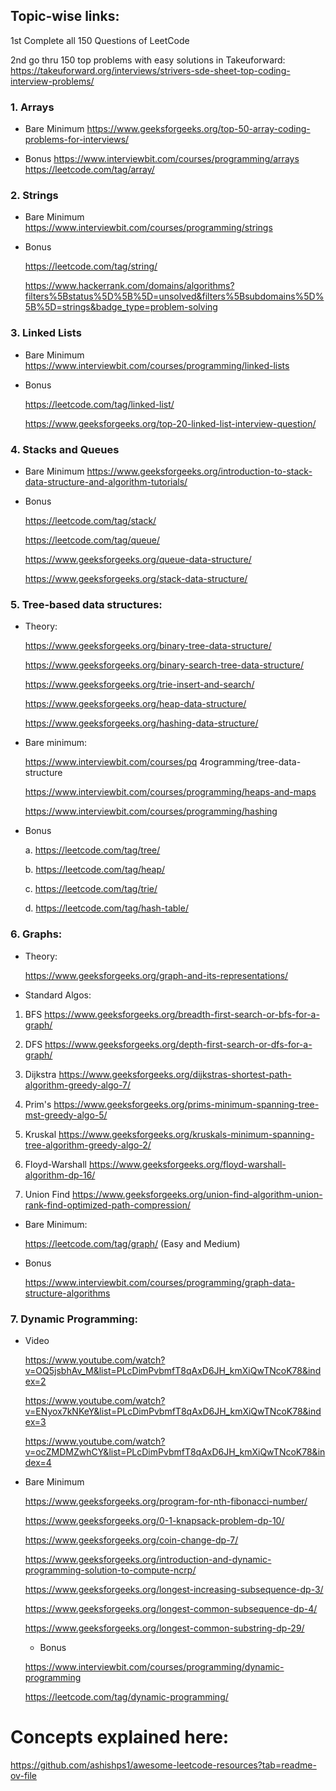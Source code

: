 

## Topic-wise links:

1st Complete all 150 Questions of LeetCode

2nd go thru 150 top problems with easy solutions in Takeuforward: 
https://takeuforward.org/interviews/strivers-sde-sheet-top-coding-interview-problems/


### 1. Arrays

- Bare Minimum
https://www.geeksforgeeks.org/top-50-array-coding-problems-for-interviews/


- Bonus
https://www.interviewbit.com/courses/programming/arrays
https://leetcode.com/tag/array/

### 2. Strings

- Bare Minimum
https://www.interviewbit.com/courses/programming/strings

- Bonus

  https://leetcode.com/tag/string/

  https://www.hackerrank.com/domains/algorithms?filters%5Bstatus%5D%5B%5D=unsolved&filters%5Bsubdomains%5D%5B%5D=strings&badge_type=problem-solving

###  3. Linked Lists
- Bare Minimum
https://www.interviewbit.com/courses/programming/linked-lists

- Bonus

  https://leetcode.com/tag/linked-list/

  https://www.geeksforgeeks.org/top-20-linked-list-interview-question/

### 4. Stacks and Queues 
- Bare Minimum
https://www.geeksforgeeks.org/introduction-to-stack-data-structure-and-algorithm-tutorials/

- Bonus

    https://leetcode.com/tag/stack/

    https://leetcode.com/tag/queue/

    https://www.geeksforgeeks.org/queue-data-structure/

    https://www.geeksforgeeks.org/stack-data-structure/

### 5. Tree-based data structures:

- Theory:

    https://www.geeksforgeeks.org/binary-tree-data-structure/

    https://www.geeksforgeeks.org/binary-search-tree-data-structure/

    https://www.geeksforgeeks.org/trie-insert-and-search/

    https://www.geeksforgeeks.org/heap-data-structure/

    https://www.geeksforgeeks.org/hashing-data-structure/

- Bare minimum:

    https://www.interviewbit.com/courses/pq 4rogramming/tree-data-structure

    https://www.interviewbit.com/courses/programming/heaps-and-maps

    https://www.interviewbit.com/courses/programming/hashing


- Bonus

    a. https://leetcode.com/tag/tree/

    b. https://leetcode.com/tag/heap/

    c. https://leetcode.com/tag/trie/

    d. https://leetcode.com/tag/hash-table/

### 6. Graphs:
- Theory:

    https://www.geeksforgeeks.org/graph-and-its-representations/

- Standard Algos:

1. BFS
    https://www.geeksforgeeks.org/breadth-first-search-or-bfs-for-a-graph/

2. DFS
    https://www.geeksforgeeks.org/depth-first-search-or-dfs-for-a-graph/ 

3. Dijkstra
https://www.geeksforgeeks.org/dijkstras-shortest-path-algorithm-greedy-algo-7/

4. Prim's 
 https://www.geeksforgeeks.org/prims-minimum-spanning-tree-mst-greedy-algo-5/


5. Kruskal
https://www.geeksforgeeks.org/kruskals-minimum-spanning-tree-algorithm-greedy-algo-2/

6. Floyd-Warshall
https://www.geeksforgeeks.org/floyd-warshall-algorithm-dp-16/

7. Union Find 
 https://www.geeksforgeeks.org/union-find-algorithm-union-rank-find-optimized-path-compression/


- Bare Minimum:

    https://leetcode.com/tag/graph/ (Easy and Medium)


- Bonus

    https://www.interviewbit.com/courses/programming/graph-data-structure-algorithms


### 7. Dynamic Programming:

- Video 

    https://www.youtube.com/watch?v=OQ5jsbhAv_M&list=PLcDimPvbmfT8qAxD6JH_kmXiQwTNcoK78&index=2

    https://www.youtube.com/watch?v=ENyox7kNKeY&list=PLcDimPvbmfT8qAxD6JH_kmXiQwTNcoK78&index=3

    https://www.youtube.com/watch?v=ocZMDMZwhCY&list=PLcDimPvbmfT8qAxD6JH_kmXiQwTNcoK78&index=4

- Bare Minimum

    https://www.geeksforgeeks.org/program-for-nth-fibonacci-number/

    https://www.geeksforgeeks.org/0-1-knapsack-problem-dp-10/

    https://www.geeksforgeeks.org/coin-change-dp-7/

    https://www.geeksforgeeks.org/introduction-and-dynamic-programming-solution-to-compute-ncrp/

    https://www.geeksforgeeks.org/longest-increasing-subsequence-dp-3/

    https://www.geeksforgeeks.org/longest-common-subsequence-dp-4/

    https://www.geeksforgeeks.org/longest-common-substring-dp-29/

    - Bonus

    https://www.interviewbit.com/courses/programming/dynamic-programming

    https://leetcode.com/tag/dynamic-programming/

    




# Concepts explained here:

https://github.com/ashishps1/awesome-leetcode-resources?tab=readme-ov-file






















